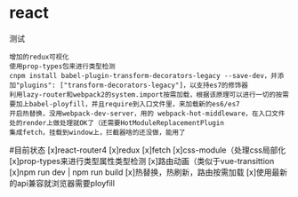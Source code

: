 # react
测试

    增加的redux可视化
    使用prop-types包来进行类型检测
    cnpm install babel-plugin-transform-decorators-legacy --save-dev，并添加"plugins": ["transform-decorators-legacy"]，以支持es7的修饰器
    利用lazy-router和webpack2的system.import按需加载，根据该原理可以进行一切的按需
    要加上babel-ployfill，并且require到入口文件里，来加载新的es6/es7
    开启热替换，没用webpack-dev-server，用的 webpack-hot-middleware，在入口文件处的render上做处理就OK了（还需要HotModuleReplacementPlugin
    集成fetch，挂载到window上，拦截器啥的还没做，能用了



#目前状态
    [x]react-router4
    [x]redux
    [x]fetch
    [x]css-module（处理css局部化
    [x]prop-types来进行类型属性类型检测
    [x]路由动画（类似于vue-transittion
    [x]npm run dev | npm run build
    [x]热替换，热刷新，路由按需加载
    [x]使用最新的api兼容就浏览器需要ployfill
